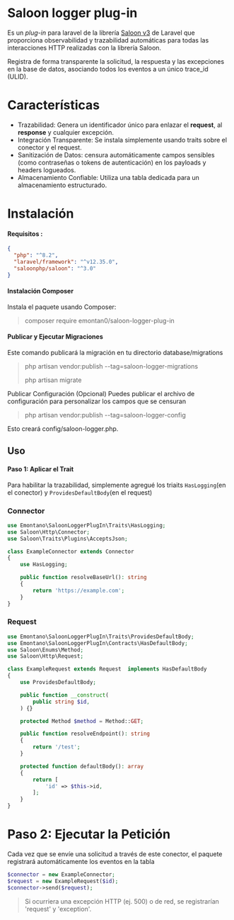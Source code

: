 # Saloon logger plug-in  
Es un *plug-in* para laravel de la librería [Saloon v3](https://docs.saloon.dev/upgrade/whats-new-in-v3) de Laravel 
que proporciona observabilidad y trazabilidad automáticas 
para todas las interacciones HTTP realizadas con la librería Saloon. 

Registra de forma transparente la solicitud, la respuesta y las excepciones en la 
base de datos, asociando todos los eventos a un único trace_id (ULID).

# Características
- Trazabilidad: Genera un identificador único para enlazar el **request**, 
 al **response** y cualquier excepción.
- Integración Transparente: Se instala simplemente usando traits sobre el 
conector y el request.
- Sanitización de Datos: censura automáticamente campos sensibles 
(como contraseñas o tokens de autenticación) en los payloads y headers 
logueados.
- Almacenamiento Confiable: Utiliza una tabla dedicada para un almacenamiento 
estructurado.
 
# Instalación
#### Requisitos :
```json    
{
  "php": "^8.2",
  "laravel/framework": "^v12.35.0",
  "saloonphp/saloon": "^3.0"
}
```
#### Instalación Composer
Instala el paquete usando Composer:
> composer require emontan0/saloon-logger-plug-in

#### Publicar y Ejecutar Migraciones
Este comando publicará la migración en tu directorio database/migrations 
> php artisan vendor:publish --tag=saloon-logger-migrations
> 
> php artisan migrate

Publicar Configuración (Opcional)
Puedes publicar el archivo de configuración para personalizar los campos que se censuran 
>  php artisan vendor:publish --tag=saloon-logger-config

Esto creará config/saloon-logger.php.

## Uso
#### Paso 1: Aplicar el Trait 
Para habilitar la trazabilidad, simplemente agregué los triaits 
`HasLogging`(en el conector) y `ProvidesDefaultBody`(en el request) 

### Connector
```php
use Emontano\SaloonLoggerPlugIn\Traits\HasLogging;
use Saloon\Http\Connector;
use Saloon\Traits\Plugins\AcceptsJson;

class ExampleConnector extends Connector
{
    use HasLogging;

    public function resolveBaseUrl(): string
    {
        return 'https://example.com';
    }
}
```
### Request
```php
use Emontano\SaloonLoggerPlugIn\Traits\ProvidesDefaultBody;
use Emontano\SaloonLoggerPlugIn\Contracts\HasDefaultBody;
use Saloon\Enums\Method;
use Saloon\Http\Request;

class ExampleRequest extends Request  implements HasDefaultBody
{
    use ProvidesDefaultBody;

    public function __construct(
        public string $id,
    ) {}

    protected Method $method = Method::GET;

    public function resolveEndpoint(): string
    {
        return '/test';
    }

    protected function defaultBody(): array
    {
        return [
            'id' => $this->id,
        ];
    }
}
```
# Paso 2: Ejecutar la Petición 
Cada vez que se envíe una solicitud a través de este conector, el paquete 
registrará automáticamente los eventos en la tabla 
```php
$connector = new ExampleConnector;
$request = new ExampleRequest($id);
$connector->send($request);
```
> Si ocurriera una excepción HTTP (ej. 500) o de red, se registrarían 'request' y 'exception'.

